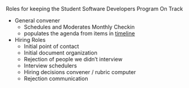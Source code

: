 Roles for keeping the Student Software Developers Program On Track
* General convener
  * Schedules and Moderates Monthly Checkin 
  * populates the agenda from items in [timeline](https://github.com/pulibrary/pul-it-handbook/blob/00e988ffad85d2db4e77f052acb27cfe680cf51e/student-software-developers/administration-handbook.md)
* Hiring Roles
  * Initial point of contact
  * Initial document organization
  * Rejection of people we didn’t interview
  * Interview schedulers
  * Hiring decisions convener / rubric computer
  * Rejection communication
 
